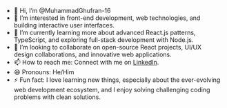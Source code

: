 - 👋 Hi, I’m @MuhammadGhufran-16
- 👀 I’m interested in front-end development, web technologies, and building interactive user interfaces.
- 🌱 I’m currently learning more about advanced React.js patterns, TypeScript, and exploring full-stack development with Node.js.
- 💞️ I’m looking to collaborate on open-source React projects, UI/UX design collaborations, and innovative web applications.
- 📫 How to reach me: Connect with me on [LinkedIn](https://www.linkedin.com/in/muhammad-ghufran-a94733221/).
- 😄 Pronouns: He/Him
- ⚡ Fun fact: I love learning new things, especially about the ever-evolving web development ecosystem, and I enjoy solving challenging coding problems with clean solutions.
<!---
MuhammadGhufran-16/MuhammadGhufran-16 is a ✨ special ✨ repository because its `README.md` (this file) appears on your GitHub profile.
You can click the Preview link to take a look at your changes.
--->
